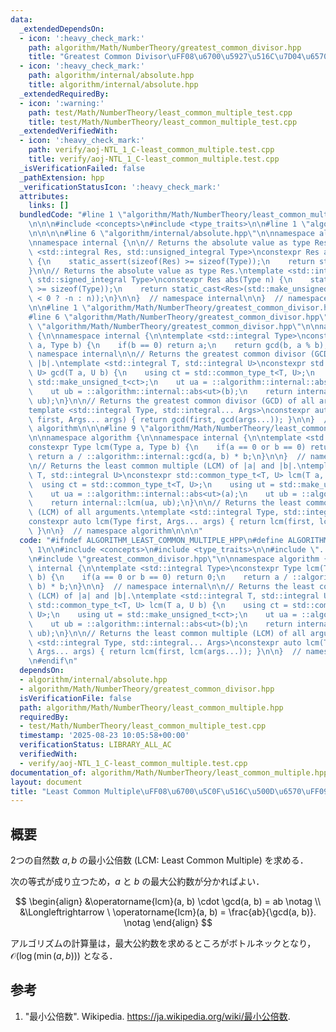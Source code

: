 ```yaml
---
data:
  _extendedDependsOn:
  - icon: ':heavy_check_mark:'
    path: algorithm/Math/NumberTheory/greatest_common_divisor.hpp
    title: "Greatest Common Divisor\uFF08\u6700\u5927\u516C\u7D04\u6570\uFF09"
  - icon: ':heavy_check_mark:'
    path: algorithm/internal/absolute.hpp
    title: algorithm/internal/absolute.hpp
  _extendedRequiredBy:
  - icon: ':warning:'
    path: test/Math/NumberTheory/least_common_multiple_test.cpp
    title: test/Math/NumberTheory/least_common_multiple_test.cpp
  _extendedVerifiedWith:
  - icon: ':heavy_check_mark:'
    path: verify/aoj-NTL_1_C-least_common_multiple.test.cpp
    title: verify/aoj-NTL_1_C-least_common_multiple.test.cpp
  _isVerificationFailed: false
  _pathExtension: hpp
  _verificationStatusIcon: ':heavy_check_mark:'
  attributes:
    links: []
  bundledCode: "#line 1 \"algorithm/Math/NumberTheory/least_common_multiple.hpp\"\n\
    \n\n\n#include <concepts>\n#include <type_traits>\n\n#line 1 \"algorithm/internal/absolute.hpp\"\
    \n\n\n\n#line 6 \"algorithm/internal/absolute.hpp\"\n\nnamespace algorithm {\n\
    \nnamespace internal {\n\n// Returns the absolute value as type Res.\ntemplate\
    \ <std::integral Res, std::unsigned_integral Type>\nconstexpr Res abs(Type n)\
    \ {\n    static_assert(sizeof(Res) >= sizeof(Type));\n    return static_cast<Res>(n);\n\
    }\n\n// Returns the absolute value as type Res.\ntemplate <std::integral Res,\
    \ std::signed_integral Type>\nconstexpr Res abs(Type n) {\n    static_assert(sizeof(Res)\
    \ >= sizeof(Type));\n    return static_cast<Res>(std::make_unsigned_t<Type>(n\
    \ < 0 ? -n : n));\n}\n\n}  // namespace internal\n\n}  // namespace algorithm\n\
    \n\n#line 1 \"algorithm/Math/NumberTheory/greatest_common_divisor.hpp\"\n\n\n\n\
    #line 6 \"algorithm/Math/NumberTheory/greatest_common_divisor.hpp\"\n\n#line 8\
    \ \"algorithm/Math/NumberTheory/greatest_common_divisor.hpp\"\n\nnamespace algorithm\
    \ {\n\nnamespace internal {\n\ntemplate <std::integral Type>\nconstexpr Type gcd(Type\
    \ a, Type b) {\n    if(b == 0) return a;\n    return gcd(b, a % b);\n}\n\n}  //\
    \ namespace internal\n\n// Returns the greatest common divisor (GCD) of |a| and\
    \ |b|.\ntemplate <std::integral T, std::integral U>\nconstexpr std::common_type_t<T,\
    \ U> gcd(T a, U b) {\n    using ct = std::common_type_t<T, U>;\n    using ut =\
    \ std::make_unsigned_t<ct>;\n    ut ua = ::algorithm::internal::abs<ut>(a);\n\
    \    ut ub = ::algorithm::internal::abs<ut>(b);\n    return internal::gcd(ua,\
    \ ub);\n}\n\n// Returns the greatest common divisor (GCD) of all arguments.\n\
    template <std::integral Type, std::integral... Args>\nconstexpr auto gcd(Type\
    \ first, Args... args) { return gcd(first, gcd(args...)); }\n\n}  // namespace\
    \ algorithm\n\n\n#line 9 \"algorithm/Math/NumberTheory/least_common_multiple.hpp\"\
    \n\nnamespace algorithm {\n\nnamespace internal {\n\ntemplate <std::integral Type>\n\
    constexpr Type lcm(Type a, Type b) {\n    if(a == 0 or b == 0) return 0;\n   \
    \ return a / ::algorithm::internal::gcd(a, b) * b;\n}\n\n}  // namespace internal\n\
    \n// Returns the least common multiple (LCM) of |a| and |b|.\ntemplate <std::integral\
    \ T, std::integral U>\nconstexpr std::common_type_t<T, U> lcm(T a, U b) {\n  \
    \  using ct = std::common_type_t<T, U>;\n    using ut = std::make_unsigned_t<ct>;\n\
    \    ut ua = ::algorithm::internal::abs<ut>(a);\n    ut ub = ::algorithm::internal::abs<ut>(b);\n\
    \    return internal::lcm(ua, ub);\n}\n\n// Returns the least common multiple\
    \ (LCM) of all arguments.\ntemplate <std::integral Type, std::integral... Args>\n\
    constexpr auto lcm(Type first, Args... args) { return lcm(first, lcm(args...));\
    \ }\n\n}  // namespace algorithm\n\n\n"
  code: "#ifndef ALGORITHM_LEAST_COMMON_MULTIPLE_HPP\n#define ALGORITHM_LEAST_COMMON_MULTIPLE_HPP\
    \ 1\n\n#include <concepts>\n#include <type_traits>\n\n#include \"../../internal/absolute.hpp\"\
    \n#include \"greatest_common_divisor.hpp\"\n\nnamespace algorithm {\n\nnamespace\
    \ internal {\n\ntemplate <std::integral Type>\nconstexpr Type lcm(Type a, Type\
    \ b) {\n    if(a == 0 or b == 0) return 0;\n    return a / ::algorithm::internal::gcd(a,\
    \ b) * b;\n}\n\n}  // namespace internal\n\n// Returns the least common multiple\
    \ (LCM) of |a| and |b|.\ntemplate <std::integral T, std::integral U>\nconstexpr\
    \ std::common_type_t<T, U> lcm(T a, U b) {\n    using ct = std::common_type_t<T,\
    \ U>;\n    using ut = std::make_unsigned_t<ct>;\n    ut ua = ::algorithm::internal::abs<ut>(a);\n\
    \    ut ub = ::algorithm::internal::abs<ut>(b);\n    return internal::lcm(ua,\
    \ ub);\n}\n\n// Returns the least common multiple (LCM) of all arguments.\ntemplate\
    \ <std::integral Type, std::integral... Args>\nconstexpr auto lcm(Type first,\
    \ Args... args) { return lcm(first, lcm(args...)); }\n\n}  // namespace algorithm\n\
    \n#endif\n"
  dependsOn:
  - algorithm/internal/absolute.hpp
  - algorithm/Math/NumberTheory/greatest_common_divisor.hpp
  isVerificationFile: false
  path: algorithm/Math/NumberTheory/least_common_multiple.hpp
  requiredBy:
  - test/Math/NumberTheory/least_common_multiple_test.cpp
  timestamp: '2025-08-23 10:05:58+00:00'
  verificationStatus: LIBRARY_ALL_AC
  verifiedWith:
  - verify/aoj-NTL_1_C-least_common_multiple.test.cpp
documentation_of: algorithm/Math/NumberTheory/least_common_multiple.hpp
layout: document
title: "Least Common Multiple\uFF08\u6700\u5C0F\u516C\u500D\u6570\uFF09"
---
```



## 概要

2つの自然数 $a, b$ の最小公倍数 (LCM: Least Common Multiple) を求める．

次の等式が成り立つため，$a$ と $b$ の最大公約数が分かればよい．

$$
\begin{align}
&\operatorname{lcm}(a, b) \cdot \gcd(a, b) = ab \notag \\
&\Longleftrightarrow \ \operatorname{lcm}(a, b) = \frac{ab}{\gcd(a, b)}. \notag
\end{align}
$$

アルゴリズムの計算量は，最大公約数を求めるところがボトルネックとなり，$\mathcal{O}(\log(\min(a,b)))$ となる．

## 参考

1. "最小公倍数". Wikipedia. <https://ja.wikipedia.org/wiki/最小公倍数>.
